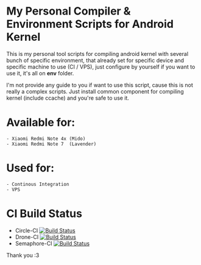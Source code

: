 # My Personal Compiler & Environment Scripts for Android Kernel

This is my personal tool scripts for compiling android kernel with several bunch of specific environment, that already
set for specific device and specific machine to use (CI / VPS), just configure by yourself if you want to use it, it's
all on <b>env</b> folder.

I'm not provide any guide to you if want to use this script, cause this is not really a complex scripts.
Just install common component for compiling kernel (include ccache) and you're safe to use it.

# Available for:
	- Xiaomi Redmi Note 4x (Mido)
	- Xiaomi Redmi Note 7  (Lavender)

# Used for:
	- Continous Integration
	- VPS

# CI Build Status
- Circle-CI	[![Build Status](https://circleci.com/gh/Nicklas373/build_kernel.svg?style=svg)](https://circleci.com/gh/Nicklas373/build_kernel)
- Drone-CI	[![Build Status](https://cloud.drone.io/api/badges/drone-mirror/Drone-CI/status.svg)](https://cloud.drone.io/drone-mirror/Drone-CI)
- Semaphore-CI	[![Build Status](https://nicklas373.semaphoreci.com/badges/Semaphore-CI/branches/setup-semaphore.svg)](https://nicklas373.semaphoreci.com/badges/Semaphore-CI/branches/setup-semaphore.svg)

Thank you :3
